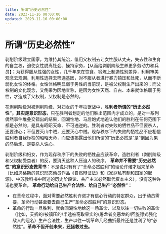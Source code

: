 ```yaml
---
title: 所谓“历史必然性”
date: 2023-11-16 00:00:00
updated: 2023-11-16 00:00:00
---
```


# 所谓“历史必然性”

剥削阶级建立国家，为维持其统治，借用父权制去让女性服从丈夫，失去性和生育的自主权，迫使女性脱离社会、操持家务，【从而给剥削阶级生养更多劳动力和兵员】；为获得服从性强的女性，几千年来在饮食、锻炼上制造性别差异，利用审美观念去规训，利用性选择去筛选基因，对不服从者进行暴力镇压和处死，从而不断弱化女性的体格。女性体格明显弱于男性的当前现，是被父权制生产出来的；而父权制的文化观念，又倒果为因地宣称，是因为女性天然、自古、本来就体格弱于男性，才造成了父权制，父权制是必然的。

在剥削阶级对被剥削阶级、对妇女的千年拉锯战中，胜**利者所谓的“历史必然性”，其实是意识形态**，只在胜利者划定的他们胜出范围内才成立的，是对一系列偶然事件堆叠交错出的结果，回溯性地、马后炮式地追认他们的胜利在任何范围下都是必然的，是具有昭昭天命、不可违逆的。胜利者对失败的牺牲品不但要杀人，还要诛心；不但要灭山中贼，还要灭心中贼。现存秩序下的失败的牺牲品不应相信胜利者自我标榜的昭昭天命，而应该揭露出他们所谓的“历史必然是”是“倒因为果的马后炮、是要杀人诛心。

剥削阶级和妇女，作为现存秩序下的失败的牺牲品应该革命，造胜利者（剥削阶级和父权制受益者）的反，要消灭这种人压迫人的秩序。
**革命并不需要“历史必然性”的意识形态做背书**：不是说只有有了“革命必然胜利”的理论许诺才起来革命（比如恩格斯的意识形态动员作品《自然辩证法》和《家庭私有制和国家的起源》、中苏教科书中所述的历史阶段论、共产主义必然取代资本主义），没有这种许诺也要革命。
**革命行动给自己生产合法性、给自己生产“必然性”：**
* 在革命过程中，面对需要必然胜利许诺才有信心行动的特定群众，出于动员需要，革命行动甚至要去自己生产”革命必然胜利”的意识形态。
* 革命的行动一旦胜利，就会回溯性地给这一场革命、以及以往一切失败的革命（比如，夭折的/被镇压的/半途被窃取果实的/屠龙者变恶龙的/回旋镖式强化敌人的冠名）生产合法性，生产以往一切革命几经曲折最终还是胜利了的“必然性”。**革命不但开创未来，还拯救过去。**

